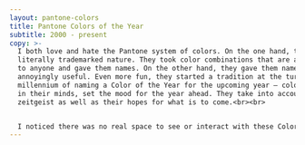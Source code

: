```yaml
---
layout: pantone-colors
title: Pantone Colors of the Year
subtitle: 2000 - present
copy: >-
  I both love and hate the Pantone system of colors. On the one hand, they
  literally trademarked nature. They took color combinations that are available
  to anyone and gave them names. On the other hand, they gave them names! It's
  annoyingly useful. Even more fun, they started a tradition at the turn of the
  millennium of naming a Color of the Year for the upcoming year — colors that,
  in their minds, set the mood for the year ahead. They take into account the
  zeitgeist as well as their hopes for what is to come.<br><br>


  I noticed there was no real space to see or interact with these Colors of the Year, so I thought it would be a great project for me. I hope you enjoy!
---
```

